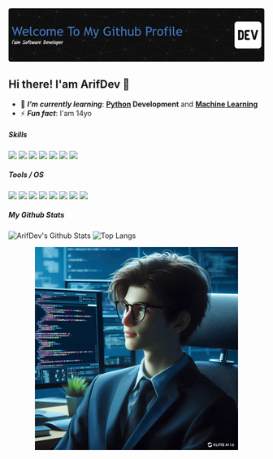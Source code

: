 <img src="assets/github-header-image%20(2).png">

## Hi there! I'am ArifDev 👋

- 🌱 ***I’m currently learning***: **[Python](https://www.python.org/) Development** and **[Machine Learning](https://en.wikipedia.org/wiki/Machine_learning)**
- ⚡ ***Fun fact***: I'am 14yo

##### Skills
<img src="https://img.shields.io/badge/HTML5-E34F26?style=for-the-badge&logo=html5&logoColor=white" /> <img src="https://img.shields.io/badge/CSS3-1572B6?style=for-the-badge&logo=css3&logoColor=white"> <img src="https://img.shields.io/badge/JavaScript-323330?style=for-the-badge&logo=javascript&logoColor=F7DF1E"> <img src="https://img.shields.io/badge/Python-FFD43B?style=for-the-badge&logo=python&logoColor=blue"> <img src="https://img.shields.io/badge/Tailwind_CSS-38B2AC?style=for-the-badge&logo=tailwind-css&logoColor=white"> <img src="https://img.shields.io/badge/Flask-000000?style=for-the-badge&logo=flask&logoColor=white"> <img src="https://img.shields.io/badge/Arduino-00979D?style=for-the-badge&logo=Arduino&logoColor=white">

##### Tools / OS
<img src="https://img.shields.io/badge/Pop!_OS-48B9C7?style=for-the-badge&logo=Pop!_OS&logoColor=white"> <img src="https://img.shields.io/badge/Arch_Linux-1793D1?style=for-the-badge&logo=arch-linux&logoColor=white"> <img src="https://img.shields.io/badge/Windows_11-0078d4?style=for-the-badge&logo=windows-11&logoColor=white"> <img src="https://img.shields.io/badge/VirtualBox-21416b?style=for-the-badge&logo=VirtualBox&logoColor=white"> <img src="https://img.shields.io/badge/VSCode-0078D4?style=for-the-badge&logo=visual%20studio%20code&logoColor=white"> <img src="https://img.shields.io/badge/Arduino_IDE-00979D?style=for-the-badge&logo=arduino&logoColor=white"> <img src="https://img.shields.io/badge/ChatGPT-74aa9c?style=for-the-badge&logo=openai&logoColor=white"> <img src="https://img.shields.io/badge/github%20copilot-000000?style=for-the-badge&logo=githubcopilot&logoColor=white">


##### My Github Stats
![ArifDev's Github Stats](https://github-readme-stats.vercel.app/api?username=ArifDev-coder&show_icons=true&theme=transparent) ![Top Langs](https://github-readme-stats.vercel.app/api/top-langs/?username=ArifDev-coder&layout=donut&theme=transparent)

<p align="center">
    <img src="assets/Professional_Mode_buat_menjadi_gif__perbagus__dapa.gif">
</p>

<!--
**ArifDev-coder/ArifDev-coder** is a ✨ _special_ ✨ repository because its `README.md` (this file) appears on your GitHub profile.

Here are some ideas to get you started:

- 🔭 I’m currently working on ...
- 🌱 I’m currently learning ...
- 👯 I’m looking to collaborate on ...
- 🤔 I’m looking for help with ...
- 💬 Ask me about ...
- 📫 How to reach me: ...
- 😄 Pronouns: ...
- ⚡ Fun fact: ...
-->